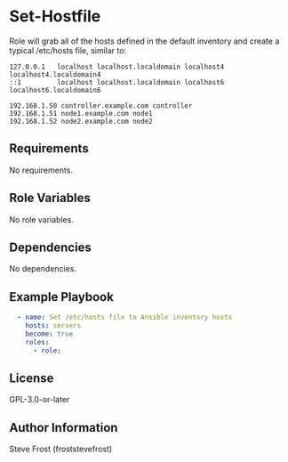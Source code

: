 Set-Hostfile
=========

Role will grab all of the hosts defined in the default inventory and create a typical /etc/hosts file, similar to:

```
127.0.0.1   localhost localhost.localdomain localhost4 localhost4.localdomain4
::1         localhost localhost.localdomain localhost6 localhost6.localdomain6

192.168.1.50 controller.example.com controller
192.168.1.51 node1.example.com node1
192.168.1.52 node2.example.com node2
```


Requirements
------------

No requirements.

Role Variables
--------------

No role variables.


Dependencies
------------

No dependencies.

Example Playbook
----------------

```yaml
  - name: Set /etc/hosts file to Ansible inventory hosts
    hosts: servers
    become: true
    roles:
      - role: 
```
License
-------

GPL-3.0-or-later

Author Information
------------------

Steve Frost (froststevefrost)
